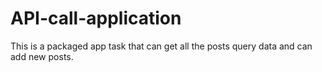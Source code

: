 # API-call-application
This is a packaged app task that can get all the posts query data and can add new posts.




